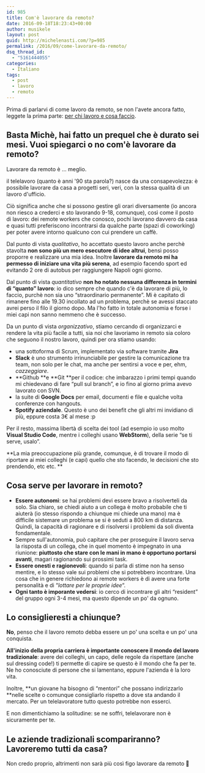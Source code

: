 ```yaml
---
id: 985
title: Com'è lavorare da remoto?
date: 2016-09-18T18:23:43+00:00
author: musikele
layout: post
guid: http://michelenasti.com/?p=985
permalink: /2016/09/come-lavorare-da-remoto/
dsq_thread_id:
  - "5161444055"
categories:
  - Italiano
tags:
  - post
  - lavoro
  - remoto
---
```

Prima di parlarvi di come lavoro da remoto, se non l'avete ancora fatto, leggete la prima parte: [per chi lavoro e cosa faccio](http://michelenasti.com/2016/09/come-ho-cambiato-lavoro-prequel-di-come-lavorare-da-remoto).

## Basta Michè, hai fatto un prequel che è durato sei mesi. Vuoi spiegarci o no com'è lavorare da remoto?

Lavorare da remoto è ... meglio.

il telelavoro (quanto è anni '90 sta parola?) nasce da una consapevolezza: è possibile lavorare da casa a progetti seri, veri, con la stessa qualità di un lavoro d'ufficio.

Ciò significa anche che si possono gestire gli orari diversamente (io ancora non riesco a crederci e sto lavorando 9-18, comunque), così come il posto di lavoro: dei remote workers che conosco, pochi lavorano davvero da casa e quasi tutti preferiscono incontrarsi da qualche parte (spazi di coworking) per poter avere intorno qualcuno con cui prendere un caffè.

Dal punto di vista _qualitativo_, ho accettato questo lavoro anche perchè stavolta **non sono più un mero esecutore di idee altrui**, bensì posso proporre e realizzare una mia idea. Inoltre **lavorare da remoto mi ha permesso di iniziare una vita più serena**, ad esempio facendo sport ed evitando 2 ore di autobus per raggiungere Napoli ogni giorno.

Dal punto di vista _quantitativo_ **non ho notato nessuna differenza in termini di &#8220;quanto&#8221; lavoro**: io dico sempre che quando c'è da lavorare di più, lo faccio, purchè non sia uno &#8220;straordinario permanente&#8221;. Mi è capitato di rimanere fino alle 19.30 incollato ad un problema, perchè se avessi staccato avrei perso il filo il giorno dopo. Ma l'ho fatto in totale autonomia e forse i miei capi non sanno nemmeno che è successo.

Da un punto di vista _organizzativo_, stiamo cercando di organizzarci e rendere la vita più facile a tutti, sia noi che lavoriamo in remoto sia coloro che seguono il nostro lavoro, quindi per ora stiamo usando:

  * una sottoforma di Scrum, implementato via software tramite **Jira**
  * **Slack** è uno strumento irrinunciabile per gestire la comunicazione tra team, non solo per le chat, ma anche per sentirsi a voce e per, ehm, _cazzeggiare_.
  * **Github **e **Git **per il codice: che imbarazzo i primi tempi quando mi chiedevano di fare &#8220;pull sul branch&#8221;, e io fino al giorno prima avevo lavorato con SVN.
  * la suite di **Google Docs** per email, documenti e file e qualche volta conferenze con hangouts.
  * **Spotify aziendale**. Questo è uno dei benefit che gli altri mi invidiano di più, eppure costa 3€ al mese :p

Per il resto, massima libertà di scelta dei tool (ad esempio io uso molto **Visual Studio Code**, mentre i colleghi usano **WebStorm**), della serie &#8220;se ti serve, usalo&#8221;.

**La mia preoccupazione più grande, comunque, è di trovare il modo di riportare ai miei colleghi (e capi) quello che sto facendo, le decisioni che sto prendendo, etc etc. **

## Cosa serve per lavorare in remoto?

  * **Essere autonomi**: se hai problemi devi essere bravo a risolverteli da solo. Sia chiaro, se chiedi aiuto a un collega è molto probabile che ti aiuterà (io stesso rispondo a chiunque mi chiede una mano) ma è difficile sistemare un problema se si è seduti a 800 km di distanza. Quindi, la capacità di ragionare e di risolversi i problemi da soli diventa fondamentale.
  * Sempre sull'autonomia, può capitare che per proseguire il lavoro serva la risposta di un collega, che in quel momento è impegnato in una riunione: **piuttosto che stare con le mani in mano è opportuno portarsi avanti**, magari ragionando sui prossimi task.
  * **Essere onesti e ragionevoli**: quando si parla di stime non ha senso mentire, e lo stesso vale sui problemi che si potrebbero incontrare. Una cosa che in genere richiedono ai remote workers è di avere una forte personalità e di &#8220;_lottare per le proprie idee_&#8220;.
  * **Ogni tanto è imporante vedersi**: io cerco di incontrare gli altri &#8220;resident&#8221; del gruppo ogni 3-4 mesi, ma questo dipende un po' da ognuno.

## Lo consiglieresti a chiunque?

**No**, penso che il lavoro remoto debba essere un po' una scelta e un po' una conquista.

**All'inizio della propria carriera è importante conoscere il mondo del lavoro tradizionale**: avere dei colleghi, un capo, delle regole da rispettare (anche sul dressing code!) ti permette di capire se questo è il mondo che fa per te. Ne ho conosciute di persone che si lamentano, eppure l'azienda è la loro vita.

Inoltre, **un giovane ha bisogno di &#8220;mentori&#8221; che possano indirizzarlo **nelle scelte o comunque consigliarlo rispetto a dove sta andando il mercato. Per un telelavoratore tutto questo potrebbe non esserci.

E non dimentichiamo la solitudine: se ne soffri, telelavorare non è sicuramente per te.

## Le aziende tradizionali scompariranno? Lavoreremo tutti da casa?

Non credo proprio, altrimenti non sarà più così figo lavorare da remoto 🙂